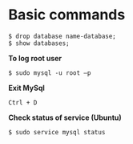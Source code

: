 
# Basic commands
```
$ drop database name-database;
$ show databases;
```

**To log root user**
```
$ sudo mysql -u root –p
```

**Exit MySql**
```
Ctrl + D
```

**Check status of service (Ubuntu)**
```
$ sudo service mysql status
```
